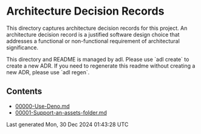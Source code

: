 # Architecture Decision Records
    
This directory captures architecture decision records for this project.
An architecture decision record is a justified software design choice 
that addresses a functional or non-functional requirement of architectural significance.

This directory and README is managed by adl. Please use \`adl create\` to create a new ADR.
If you need to regenerate this readme without creating a new ADR, please use \`adl regen\`.

## Contents 

 - [00000-Use-Deno.md](./00000-Use-Deno.md)
 - [00001-Support-an-assets-folder.md](./00001-Support-an-assets-folder.md)

Last generated Mon, 30 Dec 2024 01:43:28 UTC